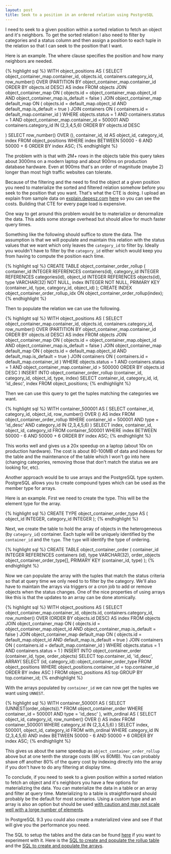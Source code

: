 ```yaml
---
layout: post
title: Seek to a position in an ordered relation using PostgreSQL
---
```


I need to seek to a given position within a sorted relation to fetch an object
and it's neighbors. To get the sorted relation I also need to filter by
categories and a status column and then assign a position to each tuple in
the relation so that I can seek to the position that I want.

Here is an example. The where clause specifies the position and how many
neighbors are needed.

{% highlight sql %}
WITH object_positions AS (
  SELECT object_container_map.container_id, objects.id, containers.category_id,
   row_number() OVER (PARTITION BY object_container_map.container_id
                      ORDER BY objects.id DESC) AS index
  FROM objects
  JOIN object_container_map ON (
    objects.id = object_container_map.object_id
    AND object_container_map.is_default = false
  )
  JOIN object_container_map default_map ON (
    objects.id = default_map.object_id
    AND default_map.is_default = true
  )
  JOIN containers ON (
    containers.id = default_map.container_id
  )
  WHERE objects.status = 1 
    AND containers.status = 1 
    AND object_container_map.container_id = 500001
  AND containers.category_id IN (2,3,4,5,6)
  ORDER BY objects.id DESC

)
SELECT row_number() OVER (), container_id, id AS object_id, category_id, index
FROM object_positions
WHERE index BETWEEN 50000 - 6 AND 50000 + 6 
ORDER BY index ASC;
{% endhighlight %}

The problem with is that with 2M+ rows in the objects table this query takes
about 3000ms on a modern laptop and about 900ms on production database hardware.
Even at 900ms that's an order of magnitude (maybe 2) longer than most high
traffic websites can tolerate.

Because of the filtering and the need to find the object at a given position you
need to materialize the sorted and filtered relation somehow before you seek to
the position that you want. That's what the CTE is doing. I upload an explain
from sample data on [explain.depesz.com](http://explain.depesz.com/) 
[here](http://explain.depesz.com/s/70dd) so you can see the costs.
Building that CTE for every page load is expensive.

One way to get around this problem would be to materialize or denormalize the
data. This adds some storage overhead but should allow for much faster query
times.

Something like the following should suffice to store the data. The assumption
is that we will populate and maintain this relation with the status values that
we want which only leaves the `category_id` to filter by. Ideally you wouldn't
have to filter by the `category_id` either which would keep you from having
to compute the position each time.

{% highlight sql %}
CREATE TABLE object_container_order_rollup (
  container_id INTEGER REFERENCES containers(id),
  category_id INTEGER REFERENCES categories(id),
  object_id INTEGER REFERENCES objects(id),
  type VARCHAR(32) NOT NULL,
  index INTEGER NOT NULL,
  PRIMARY KEY (container_id, type, category_id, object_id)
);
CREATE INDEX object_container_order_rollup_idx 
ON object_container_order_rollup(index);
{% endhighlight %}

Then to populate the relation we can use the following.

{% highlight sql %}
WITH object_positions AS (
  SELECT object_container_map.container_id, objects.id, containers.category_id,
    row_number() OVER (PARTITION BY object_container_map.container_id
                      ORDER BY objects.id DESC) AS index
  FROM objects
  JOIN object_container_map ON (
    objects.id = object_container_map.object_id
    AND object_container_map.is_default = false
  )
  JOIN object_container_map default_map ON (
    objects.id = default_map.object_id
    AND default_map.is_default = true
  )
  JOIN containers ON (
    containers.id = default_map.container_id
  )
  WHERE objects.status = 1 AND containers.status = 1
   AND object_container_map.container_id > 500000
  ORDER BY objects.id DESC
)
INSERT INTO object_container_order_rollup
  (container_id, category_id, object_id, type, index)
SELECT container_id, category_id, id, 'id_desc', index
FROM object_positions;
{% endhighlight %}

Then we can use this query to get the tuples matching the categories
we want.

{% highlight sql %}
WITH container_500001 AS (
  SELECT container_id, category_id, object_id,
    row_number() OVER () AS index
  FROM object_container_order_rollup
  WHERE container_id = 500001 AND type = 'id_desc' AND
    category_id IN (2,3,4,5,6)
)
SELECT index, container_id, object_id, category_id
FROM container_500001
WHERE index BETWEEN 50000 - 6 AND 50000 + 6 
ORDER BY index ASC;
{% endhighlight %}

This works well and gives us a 20x speedup on a laptop (about 10x on production
hardware). The cost is about 80-100MB of data and indexes for the table and
the maintenance of the table which I won't go into here (changing categories,
removing those that don't match the status we are looking for, etc).

Another approach would be to use arrays and the PostgreSQL type system.
PostgreSQL allows you to create compound types which can be used as the
member type for arrays.

Here is an example. First we need to create the type. This will be the element
type for the array.

{% highlight sql %}
CREATE TYPE object_container_order_type AS (
  object_id INTEGER,
  category_id INTEGER
);
{% endhighlight %}

Next, we create the table to hold the array of objects in the heterogeneous
(by `category_id`) container. Each tuple will be uniquely identified by the
`container_id` and the `type`. The `type` will identify the type of ordering.

{% highlight sql %}
CREATE TABLE object_container_order (
  container_id INTEGER REFERENCES containers (id),
  type VARCHAR(32),
  order_objects object_container_order_type[],
  PRIMARY KEY (container_id, type)
);
{% endhighlight %}

Now we can populate the array with the tuples that match the status criteria so
that at query time we only need to to filter by the category. We'll also have
to maintain the arrays via triggers or a cron job to add or remove objects when
the status changes. One of the nice properties of using arrays like this is that
the updates to an array can be done atomically.

{% highlight sql %}
WITH object_positions AS (
  SELECT object_container_map.container_id, objects.id, containers.category_id,
   row_number() OVER (ORDER BY objects.id DESC) AS index
  FROM objects
  JOIN object_container_map ON (
    objects.id = object_container_map.object_id
    AND object_container_map.is_default = false
  )
  JOIN object_container_map default_map ON (
    objects.id = default_map.object_id
    AND default_map.is_default = true
  )
  JOIN containers ON (
    containers.id = default_map.container_id
  )
  WHERE objects.status = 1 AND containers.status = 1
)
INSERT INTO object_container_order (container_id, type, order_objects)
SELECT
  top.container_id,
 'id_desc',
  ARRAY(
        SELECT (id, category_id)::object_container_order_type
        FROM object_positions
        WHERE object_positions.container_id = top.container_id
        ORDER BY index ASC
       )
FROM object_positions AS top
GROUP BY top.container_id;
{% endhighlight %}

With the arrays populated by `container_id` we can now get the tuples
we want using `UNNEST`.

{% highlight sql %}
WITH container_500001 AS (
  SELECT (UNNEST(order_objects)).*
  FROM object_container_order
  WHERE container_id = 500001 AND type = 'id_desc'
), with_ordinal AS (
  SELECT object_id, category_id, row_number() OVER () AS index
  FROM container_500001
  WHERE category_id IN (2,3,4,5,6)
)
SELECT index, 500001, object_id, category_id
FROM with_ordinal
WHERE category_id IN (2,3,4,5,6)
    AND index BETWEEN 50000 - 6 AND 50000 + 6
ORDER BY index ASC;
{% endhighlight %}

This gives us about the same speedup as `object_container_order_rollup`
above but at one tenth the storage costs (8K vs 80MB). You can probably shave
off another 80% of the query cost by indexing directly into the array if you
don't have to do any filtering at display time.

To conclude, if you need to seek to a given position within a sorted relation
to fetch an object and it's neighbors you have a few options for materializing
the data. You can materialize the data in a table or an array and filter at
query time. Materializing to a table is straightforward should probably be the
default for most scenarios. Using a custom type and an array is also an option
but should be used [with caution and may not scale well with a lorge number of
elements](http://www.postgresql.org/docs/9.2/static/arrays.html#ARRAYS-SEARCHING).



In PostgreSQL 9.3 you could also create a materialized view and see if that
will give you the performance you need.

The SQL to setup the tables and the data can be found
[here](https://gist.github.com/drsnyder/9277054)
if you want to experiment with it. Here is the [SQL to create and populate the
rollup table](https://gist.github.com/drsnyder/9283214) and the [SQL to
create and populate the arrays](https://gist.github.com/drsnyder/9277366).

